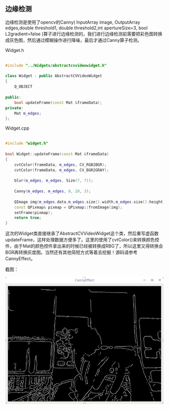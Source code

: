 ## 边缘检测
边缘检测是使用了opencv的Canny( InputArray image, OutputArray edges,double threshold1, double threshold2,int apertureSize=3, bool L2gradient=false )算子进行边缘检测的，我们进行边缘检测前需要把彩色图转换成灰色图，然后通过模糊操作进行降噪，最后才通过Canny算子检测。

Widget.h

```c++

#include "../Widgets/abstractcvvideowidget.h"

class Widget : public AbstractCVVideoWidget
{
    Q_OBJECT

public:
    bool updateFrame(const Mat &frameData);
private:
    Mat m_edges;
};

```

Widget.cpp

```c++

#include "widget.h"

bool Widget::updateFrame(const Mat &frameData)
{
    cvtColor(frameData, m_edges, CV_RGB2BGR);
    cvtColor(frameData, m_edges, CV_BGR2GRAY);

    blur(m_edges, m_edges, Size(7, 7));

    Canny(m_edges, m_edges, 0, 20, 3);

    QImage img(m_edges.data,m_edges.size().width,m_edges.size().height,QImage::Format_Indexed8);
    const QPixmap& pixmap = QPixmap::fromImage(img);
    setFrame(pixmap);
    return true;
}

```
这次的Widget类直接继承了AbstractCVVideoWidget这个类，然后重写虚函数updateFrame，这样处理数据方便多了。这里的使用了cvtColor()来转换颜色控件，由于Mat的颜色控件拿出来的时候已经被转换成RBG了，所以这里又得转换会BGR再转换灰度图。当然还有其他简短方式等着去挖掘！源码请参考CannyEffect。

截图：

![](../imgs/canny.png)
